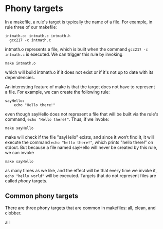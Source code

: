 # Phony targets

In a makefile, a rule's target is typically the name of a file. For example, in rule three of our makefile:

```
intmath.o: intmath.c intmath.h
  gcc217 -c intmath.c
```

intmath.o represents a file, which is built when the command `gcc217 -c intmath.c` is executed. We can trigger this rule by invoking:

```
make intmath.o
```

which will build intmath.o if it does not exist or if it's not up to date with its dependencies.&#x20;

An interesting feature of make is that the target does not have to represent a file. For example, we can create the following rule:

```
sayHello:
    echo "Hello there!"
```

even though sayHello does not represent a file that will be built via the rule's command, `echo "Hello there!"`. Thus, if we invoke:

```
make sayHello
```

make will check if the file "sayHello" exists, and since it won’t find it, it will execute the command `echo "hello there!"`, which prints "hello there!" on stdout. But because a file named sayHello will never be created by this rule, we can invoke

```
make sayHello
```

as many times as we like, and the effect will be that every time we invoke it, `echo "hello world"` will be executed. Targets that do not represent files are called _phony_ targets.&#x20;

## Common phony targets

There are three phony targets that are common in makefiles: all, clean, and clobber.&#x20;

all
